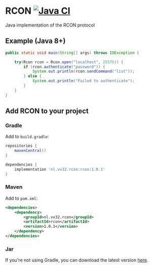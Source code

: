 # RCON [![Java CI](https://github.com/jobfeikens/rcon/actions/workflows/workflow.yml/badge.svg)](https://github.com/jobfeikens/rcon/actions/workflows/workflow.yml)

Java implementation of the RCON protocol

## Example (Java 8+)
```java
public static void main(String[] args) throws IOException {

    try(Rcon rcon = Rcon.open("localhost", 25575)) {
        if (rcon.authenticate("password")) {
            System.out.println(rcon.sendCommand("list"));
        } else {
            System.out.println("Failed to authenticate");
        }
    }
}
```

## Add RCON to your project

### Gradle
Add to `build.gradle`:
```gradle
repositories {
    mavenCentral()
}

dependencies {
    implementation 'nl.vv32.rcon:rcon:1.0.1'
}
```

### Maven
Add to `pom.xml`:
```xml
<dependencies>
    <dependency>
        <groupId>nl.vv32.rcon</groupId>
        <artifactId>rcon</artifactId>
        <version>1.0.1</version>
    </dependency>
</dependencies>
```

### Jar
If you're not using Gradle, you can download the latest version [here](https://github.com/jobfeikens/rcon/releases).

